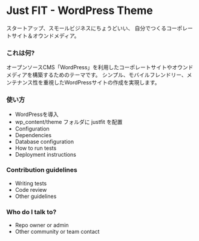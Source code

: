 # Just FIT - WordPress Theme #

スタートアップ、スモールビジネスにちょうどいい、
自分でつくるコーポレートサイト＆オウンドメディア。

### これは何? ###

オープンソースCMS「WordPress」を利用したコーポレートサイトやオウンドメディアを構築するためのテーマです。
シンプル、モバイルフレンドリー、メンテナンス性を重視したWordPressサイトの作成を実現します。

### 使い方 ###

* WordPressを導入
* wp_content/theme フォルダに justfit を配置
* Configuration
* Dependencies
* Database configuration
* How to run tests
* Deployment instructions

### Contribution guidelines ###

* Writing tests
* Code review
* Other guidelines

### Who do I talk to? ###

* Repo owner or admin
* Other community or team contact